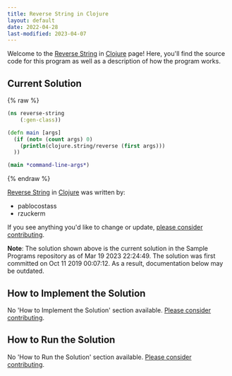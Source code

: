 ```yaml
---
title: Reverse String in Clojure
layout: default
date: 2022-04-28
last-modified: 2023-04-07
---
```


Welcome to the [Reverse String](https://sampleprograms.io/projects/reverse-string) in [Clojure](https://sampleprograms.io/languages/clojure) page! Here, you'll find the source code for this program as well as a description of how the program works.

## Current Solution

{% raw %}

```clojure
(ns reverse-string
	(:gen-class))

(defn main [args]
  (if (not= (count args) 0)
    (println(clojure.string/reverse (first args)))
  ))

(main *command-line-args*)
```

{% endraw %}

[Reverse String](https://sampleprograms.io/projects/reverse-string) in [Clojure](https://sampleprograms.io/languages/clojure) was written by:

- pablocostass
- rzuckerm

If you see anything you'd like to change or update, [please consider contributing](https://github.com/TheRenegadeCoder/sample-programs).

**Note**: The solution shown above is the current solution in the Sample Programs repository as of Mar 19 2023 22:24:49. The solution was first committed on Oct 11 2019 00:07:12. As a result, documentation below may be outdated.

## How to Implement the Solution

No 'How to Implement the Solution' section available. [Please consider contributing](https://github.com/TheRenegadeCoder/sample-programs-website).

## How to Run the Solution

No 'How to Run the Solution' section available. [Please consider contributing](https://github.com/TheRenegadeCoder/sample-programs-website).